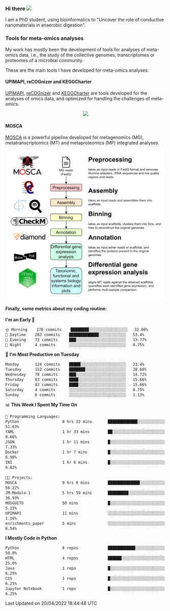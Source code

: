 ### Hi there <img src="https://media.giphy.com/media/hvRJCLFzcasrR4ia7z/giphy.gif" width="25px">

I am a PhD student, using bioinformatics to "Uncover the role of conductive nanomaterials in anaerobic digestion".

### Tools for meta-omics analyses

My work has mostly been the development of tools for analyses of meta-omics data, i.e., the study of the collective genomes, transcriptomes or proteomes of a microbial community.

These are the main tools I have developed for meta-omics analyses:

#### UPIMAPI, reCOGnizer and KEGGCharter

[UPIMAPI](https://github.com/iquasere/UPIMAPI), [reCOGnizer](https://github.com/iquasere/reCOGnizer) and [KEGGCharter](https://github.com/iquasere/KEGGCharter) are tools developed for the analyses of omics data, and optimized for handling the challenges of meta-omics.

<p align="center">
    <img src="assets/annotation_paper.png">
</p>

#### MOSCA

[MOSCA](https://github.com/iquasere/MOSCA) is a powerful pipeline developed for metagenomics (MG), metatranscriptomics (MT) and metaproteomics (MP) integrated analyses.

<p align="center">
    <img src="assets/mosca_workflow.png" align="center" width="700">
</p>


#### Finally, some metrics about my coding routine:

<!--START_SECTION:waka-->
**I'm an Early 🐤** 

```text
🌞 Morning    170 commits    ████████░░░░░░░░░░░░░░░░░   32.08% 
🌆 Daytime    283 commits    █████████████░░░░░░░░░░░░   53.4% 
🌃 Evening    73 commits     ███░░░░░░░░░░░░░░░░░░░░░░   13.77% 
🌙 Night      4 commits      ░░░░░░░░░░░░░░░░░░░░░░░░░   0.75%

```
📅 **I'm Most Productive on Tuesday** 

```text
Monday       124 commits    █████░░░░░░░░░░░░░░░░░░░░   23.4% 
Tuesday      152 commits    ███████░░░░░░░░░░░░░░░░░░   28.68% 
Wednesday    78 commits     ███░░░░░░░░░░░░░░░░░░░░░░   14.72% 
Thursday     83 commits     ████░░░░░░░░░░░░░░░░░░░░░   15.66% 
Friday       83 commits     ████░░░░░░░░░░░░░░░░░░░░░   15.66% 
Saturday     4 commits      ░░░░░░░░░░░░░░░░░░░░░░░░░   0.75% 
Sunday       6 commits      ░░░░░░░░░░░░░░░░░░░░░░░░░   1.13%

```


📊 **This Week I Spent My Time On** 

```text
💬 Programming Languages: 
Python                   8 hrs 22 mins       █████████████░░░░░░░░░░░░   51.63% 
YAML                     1 hr 33 mins        ██░░░░░░░░░░░░░░░░░░░░░░░   9.66% 
JSON                     1 hr 11 mins        █░░░░░░░░░░░░░░░░░░░░░░░░   7.33% 
Docker                   1 hr 7 mins         █░░░░░░░░░░░░░░░░░░░░░░░░   6.98% 
INI                      1 hr 6 mins         █░░░░░░░░░░░░░░░░░░░░░░░░   6.82%

🐱‍💻 Projects: 
MOSCA                    9 hrs 6 mins        ██████████████░░░░░░░░░░░   56.22% 
JM-Module-1              5 hrs 59 mins       █████████░░░░░░░░░░░░░░░░   36.93% 
MOSGUITO                 50 mins             █░░░░░░░░░░░░░░░░░░░░░░░░   5.15% 
UPIMAPI                  11 mins             ░░░░░░░░░░░░░░░░░░░░░░░░░   1.16% 
enrichments_paper        5 mins              ░░░░░░░░░░░░░░░░░░░░░░░░░   0.54%

```

**I Mostly Code in Python** 

```text
Python                   8 repos             ████████████░░░░░░░░░░░░░   50.0% 
HTML                     4 repos             ██████░░░░░░░░░░░░░░░░░░░   25.0% 
Java                     1 repo              █░░░░░░░░░░░░░░░░░░░░░░░░   6.25% 
CSS                      1 repo              █░░░░░░░░░░░░░░░░░░░░░░░░   6.25% 
Jupyter Notebook         1 repo              █░░░░░░░░░░░░░░░░░░░░░░░░   6.25%

```



 Last Updated on 20/04/2022 18:44:48 UTC
<!--END_SECTION:waka-->
